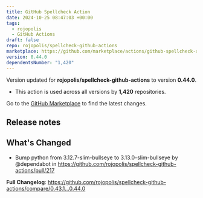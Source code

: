```yaml
---
title: GitHub Spellcheck Action
date: 2024-10-25 08:47:03 +00:00
tags:
  - rojopolis
  - GitHub Actions
draft: false
repo: rojopolis/spellcheck-github-actions
marketplace: https://github.com/marketplace/actions/github-spellcheck-action
version: 0.44.0
dependentsNumber: "1,420"
---
```



Version updated for **rojopolis/spellcheck-github-actions** to version **0.44.0**.
- This action is used across all versions by **1,420** repositories.

Go to the [GitHub Marketplace](https://github.com/marketplace/actions/github-spellcheck-action) to find the latest changes.

## Release notes

## What's Changed
* Bump python from 3.12.7-slim-bullseye to 3.13.0-slim-bullseye by @dependabot in https://github.com/rojopolis/spellcheck-github-actions/pull/217


**Full Changelog**: https://github.com/rojopolis/spellcheck-github-actions/compare/0.43.1...0.44.0
